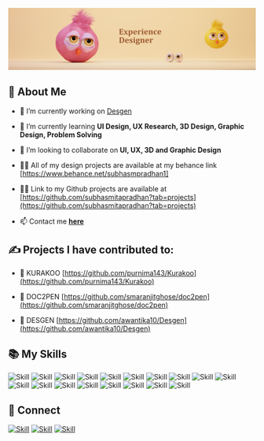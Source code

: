 ![Subhasmita Pradhan's-cover](./CoverImage.png)

## 🧔 About Me

- 🔭 I’m currently working on [Desgen](https://github.com/awantika10/Desgen)

- 🌱 I’m currently learning **UI Design, UX Research, 3D Design, Graphic Design, Problem Solving**

- 👯 I’m looking to collaborate on **UI, UX, 3D and Graphic Design**

- 👨‍💻 All of my design projects  are available at my behance link [https://www.behance.net/subhasmpradhan1]

- 👨‍💻 Link to my Github projects are available at [https://github.com/subhasmitapradhan?tab=projects](https://github.com/subhasmitapradhan?tab=projects)

- 📫 Contact me **[here](subhasmitapradhan1002@gmail.com)**


## ✍ Projects I have contributed to:



- 👯 KURAKOO [https://github.com/purnima143/Kurakoo](https://github.com/purnima143/Kurakoo)

- 👯 DOC2PEN [https://github.com/smaranjitghose/doc2pen](https://github.com/smaranjitghose/doc2pen)

- 👯 DESGEN [https://github.com/awantika10/Desgen](https://github.com/awantika10/Desgen)



## 📚 My Skills


![Skill](https://img.shields.io/badge/Figma-F24E1E?style=for-the-badge&logo=figma&logoColor=white)
![Skill](https://img.shields.io/badge/blender-%23F5792A.svg?style=for-the-badge&logo=blender&logoColor=white)
![Skill](https://img.shields.io/badge/Adobe%20XD-470137?style=for-the-badge&logo=Adobe%20XD&logoColor=#FF61F6)
![Skill](https://img.shields.io/badge/Adobe%20Photoshop-31A8FF?style=for-the-badge&logo=Adobe%20Photoshop&logoColor=black)
![Skill](https://img.shields.io/badge/Behance-0054F7?style=for-the-badge&logo=behance&logoColor=white)
![Skill](https://img.shields.io/badge/Dribbble-EA4C89?style=for-the-badge&logo=dribbble&logoColor=white)
![Skill](https://img.shields.io/badge/Canva-%2300C4CC.svg?&style=for-the-badge&logo=Canva&logoColor=white)
![Skill](https://img.shields.io/badge/HTML5-E34F26?style=for-the-badge&logo=html5&logoColor=white)
![Skill](https://img.shields.io/badge/CSS3-1572B6?style=for-the-badge&logo=css3&logoColor=white)
![Skill](https://img.shields.io/badge/JavaScript-323330?style=for-the-badge&logo=javascript&logoColor=F7DF1E)
![Skill](https://img.shields.io/badge/Express.js-000000?style=for-the-badge&logo=express&logoColor=white)
![Skill](https://img.shields.io/badge/Bootstrap-563D7C?style=for-the-badge&logo=bootstrap&logoColor=white)
![Skill](https://img.shields.io/badge/styled--components-DB7093?style=for-the-badge&logo=styled-components&logoColor=white)
![Skill](https://img.shields.io/badge/Material--UI-0081CB?style=for-the-badge&logo=material-ui&logoColor=white)
![Skill](https://img.shields.io/badge/Google_Cloud-4285F4?style=for-the-badge&logo=google-cloud&logoColor=white)
![Skill](https://img.shields.io/badge/Git-F05032?style=for-the-badge&logo=git&logoColor=white)
![Skill](https://img.shields.io/badge/Visual_Studio_Code-0078D4?style=for-the-badge&logo=visual%20studio%20code&logoColor=white)
![Skill](https://img.shields.io/badge/Microsoft_Office-D83B01?style=for-the-badge&logo=microsoft-office&logoColor=white)

## 🤝 Connect

[![Skill](https://img.shields.io/badge/Behance-0054F7?style=for-the-badge&logo=behance&logoColor=white)](https://www.behance.net/subhasmpradhan1)
[![Skill](https://img.shields.io/badge/LinkedIn-0077B5?style=for-the-badge&logo=linkedin&logoColor=white)](https://www.linkedin.com/in/subhasmita-pradhan-675456158/)
[![Skill](https://img.shields.io/badge/GitHub-100000?style=for-the-badge&logo=github&logoColor=white)](https://github.com/subhasmmitapradhan)
